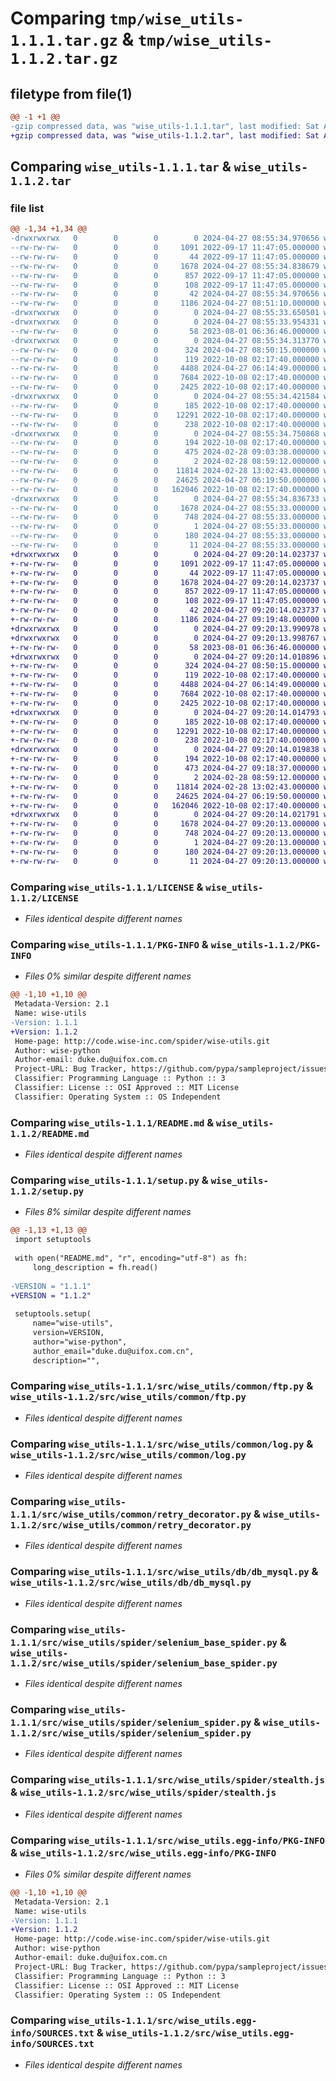 # Comparing `tmp/wise_utils-1.1.1.tar.gz` & `tmp/wise_utils-1.1.2.tar.gz`

## filetype from file(1)

```diff
@@ -1 +1 @@
-gzip compressed data, was "wise_utils-1.1.1.tar", last modified: Sat Apr 27 08:55:34 2024, max compression
+gzip compressed data, was "wise_utils-1.1.2.tar", last modified: Sat Apr 27 09:20:14 2024, max compression
```

## Comparing `wise_utils-1.1.1.tar` & `wise_utils-1.1.2.tar`

### file list

```diff
@@ -1,34 +1,34 @@
-drwxrwxrwx   0        0        0        0 2024-04-27 08:55:34.970656 wise_utils-1.1.1/
--rw-rw-rw-   0        0        0     1091 2022-09-17 11:47:05.000000 wise_utils-1.1.1/LICENSE
--rw-rw-rw-   0        0        0       44 2022-09-17 11:47:05.000000 wise_utils-1.1.1/MANIFEST.in
--rw-rw-rw-   0        0        0     1678 2024-04-27 08:55:34.838679 wise_utils-1.1.1/PKG-INFO
--rw-rw-rw-   0        0        0      857 2022-09-17 11:47:05.000000 wise_utils-1.1.1/README.md
--rw-rw-rw-   0        0        0      108 2022-09-17 11:47:05.000000 wise_utils-1.1.1/pyproject.toml
--rw-rw-rw-   0        0        0       42 2024-04-27 08:55:34.970656 wise_utils-1.1.1/setup.cfg
--rw-rw-rw-   0        0        0     1186 2024-04-27 08:51:10.000000 wise_utils-1.1.1/setup.py
-drwxrwxrwx   0        0        0        0 2024-04-27 08:55:33.650501 wise_utils-1.1.1/src/
-drwxrwxrwx   0        0        0        0 2024-04-27 08:55:33.954331 wise_utils-1.1.1/src/wise_utils/
--rw-rw-rw-   0        0        0       58 2023-08-01 06:36:46.000000 wise_utils-1.1.1/src/wise_utils/__init__.py
-drwxrwxrwx   0        0        0        0 2024-04-27 08:55:34.313770 wise_utils-1.1.1/src/wise_utils/common/
--rw-rw-rw-   0        0        0      324 2024-04-27 08:50:15.000000 wise_utils-1.1.1/src/wise_utils/common/__init__.py
--rw-rw-rw-   0        0        0      119 2022-10-08 02:17:40.000000 wise_utils-1.1.1/src/wise_utils/common/exceptions.py
--rw-rw-rw-   0        0        0     4488 2024-04-27 06:14:49.000000 wise_utils-1.1.1/src/wise_utils/common/ftp.py
--rw-rw-rw-   0        0        0     7684 2022-10-08 02:17:40.000000 wise_utils-1.1.1/src/wise_utils/common/log.py
--rw-rw-rw-   0        0        0     2425 2022-10-08 02:17:40.000000 wise_utils-1.1.1/src/wise_utils/common/retry_decorator.py
-drwxrwxrwx   0        0        0        0 2024-04-27 08:55:34.421584 wise_utils-1.1.1/src/wise_utils/db/
--rw-rw-rw-   0        0        0      185 2022-10-08 02:17:40.000000 wise_utils-1.1.1/src/wise_utils/db/__init__.py
--rw-rw-rw-   0        0        0    12291 2022-10-08 02:17:40.000000 wise_utils-1.1.1/src/wise_utils/db/db_mysql.py
--rw-rw-rw-   0        0        0      238 2022-10-08 02:17:40.000000 wise_utils-1.1.1/src/wise_utils/db/db_redis.py
-drwxrwxrwx   0        0        0        0 2024-04-27 08:55:34.750868 wise_utils-1.1.1/src/wise_utils/spider/
--rw-rw-rw-   0        0        0      194 2022-10-08 02:17:40.000000 wise_utils-1.1.1/src/wise_utils/spider/__init__.py
--rw-rw-rw-   0        0        0      475 2024-02-28 09:03:38.000000 wise_utils-1.1.1/src/wise_utils/spider/basespider.py
--rw-rw-rw-   0        0        0        2 2024-02-28 08:59:12.000000 wise_utils-1.1.1/src/wise_utils/spider/demo.py
--rw-rw-rw-   0        0        0    11814 2024-02-28 13:02:43.000000 wise_utils-1.1.1/src/wise_utils/spider/selenium_base_spider.py
--rw-rw-rw-   0        0        0    24625 2024-04-27 06:19:50.000000 wise_utils-1.1.1/src/wise_utils/spider/selenium_spider.py
--rw-rw-rw-   0        0        0   162046 2022-10-08 02:17:40.000000 wise_utils-1.1.1/src/wise_utils/spider/stealth.js
-drwxrwxrwx   0        0        0        0 2024-04-27 08:55:34.836733 wise_utils-1.1.1/src/wise_utils.egg-info/
--rw-rw-rw-   0        0        0     1678 2024-04-27 08:55:33.000000 wise_utils-1.1.1/src/wise_utils.egg-info/PKG-INFO
--rw-rw-rw-   0        0        0      748 2024-04-27 08:55:33.000000 wise_utils-1.1.1/src/wise_utils.egg-info/SOURCES.txt
--rw-rw-rw-   0        0        0        1 2024-04-27 08:55:33.000000 wise_utils-1.1.1/src/wise_utils.egg-info/dependency_links.txt
--rw-rw-rw-   0        0        0      180 2024-04-27 08:55:33.000000 wise_utils-1.1.1/src/wise_utils.egg-info/requires.txt
--rw-rw-rw-   0        0        0       11 2024-04-27 08:55:33.000000 wise_utils-1.1.1/src/wise_utils.egg-info/top_level.txt
+drwxrwxrwx   0        0        0        0 2024-04-27 09:20:14.023737 wise_utils-1.1.2/
+-rw-rw-rw-   0        0        0     1091 2022-09-17 11:47:05.000000 wise_utils-1.1.2/LICENSE
+-rw-rw-rw-   0        0        0       44 2022-09-17 11:47:05.000000 wise_utils-1.1.2/MANIFEST.in
+-rw-rw-rw-   0        0        0     1678 2024-04-27 09:20:14.023737 wise_utils-1.1.2/PKG-INFO
+-rw-rw-rw-   0        0        0      857 2022-09-17 11:47:05.000000 wise_utils-1.1.2/README.md
+-rw-rw-rw-   0        0        0      108 2022-09-17 11:47:05.000000 wise_utils-1.1.2/pyproject.toml
+-rw-rw-rw-   0        0        0       42 2024-04-27 09:20:14.023737 wise_utils-1.1.2/setup.cfg
+-rw-rw-rw-   0        0        0     1186 2024-04-27 09:19:48.000000 wise_utils-1.1.2/setup.py
+drwxrwxrwx   0        0        0        0 2024-04-27 09:20:13.990978 wise_utils-1.1.2/src/
+drwxrwxrwx   0        0        0        0 2024-04-27 09:20:13.998767 wise_utils-1.1.2/src/wise_utils/
+-rw-rw-rw-   0        0        0       58 2023-08-01 06:36:46.000000 wise_utils-1.1.2/src/wise_utils/__init__.py
+drwxrwxrwx   0        0        0        0 2024-04-27 09:20:14.010896 wise_utils-1.1.2/src/wise_utils/common/
+-rw-rw-rw-   0        0        0      324 2024-04-27 08:50:15.000000 wise_utils-1.1.2/src/wise_utils/common/__init__.py
+-rw-rw-rw-   0        0        0      119 2022-10-08 02:17:40.000000 wise_utils-1.1.2/src/wise_utils/common/exceptions.py
+-rw-rw-rw-   0        0        0     4488 2024-04-27 06:14:49.000000 wise_utils-1.1.2/src/wise_utils/common/ftp.py
+-rw-rw-rw-   0        0        0     7684 2022-10-08 02:17:40.000000 wise_utils-1.1.2/src/wise_utils/common/log.py
+-rw-rw-rw-   0        0        0     2425 2022-10-08 02:17:40.000000 wise_utils-1.1.2/src/wise_utils/common/retry_decorator.py
+drwxrwxrwx   0        0        0        0 2024-04-27 09:20:14.014793 wise_utils-1.1.2/src/wise_utils/db/
+-rw-rw-rw-   0        0        0      185 2022-10-08 02:17:40.000000 wise_utils-1.1.2/src/wise_utils/db/__init__.py
+-rw-rw-rw-   0        0        0    12291 2022-10-08 02:17:40.000000 wise_utils-1.1.2/src/wise_utils/db/db_mysql.py
+-rw-rw-rw-   0        0        0      238 2022-10-08 02:17:40.000000 wise_utils-1.1.2/src/wise_utils/db/db_redis.py
+drwxrwxrwx   0        0        0        0 2024-04-27 09:20:14.019838 wise_utils-1.1.2/src/wise_utils/spider/
+-rw-rw-rw-   0        0        0      194 2022-10-08 02:17:40.000000 wise_utils-1.1.2/src/wise_utils/spider/__init__.py
+-rw-rw-rw-   0        0        0      473 2024-04-27 09:18:37.000000 wise_utils-1.1.2/src/wise_utils/spider/basespider.py
+-rw-rw-rw-   0        0        0        2 2024-02-28 08:59:12.000000 wise_utils-1.1.2/src/wise_utils/spider/demo.py
+-rw-rw-rw-   0        0        0    11814 2024-02-28 13:02:43.000000 wise_utils-1.1.2/src/wise_utils/spider/selenium_base_spider.py
+-rw-rw-rw-   0        0        0    24625 2024-04-27 06:19:50.000000 wise_utils-1.1.2/src/wise_utils/spider/selenium_spider.py
+-rw-rw-rw-   0        0        0   162046 2022-10-08 02:17:40.000000 wise_utils-1.1.2/src/wise_utils/spider/stealth.js
+drwxrwxrwx   0        0        0        0 2024-04-27 09:20:14.021791 wise_utils-1.1.2/src/wise_utils.egg-info/
+-rw-rw-rw-   0        0        0     1678 2024-04-27 09:20:13.000000 wise_utils-1.1.2/src/wise_utils.egg-info/PKG-INFO
+-rw-rw-rw-   0        0        0      748 2024-04-27 09:20:13.000000 wise_utils-1.1.2/src/wise_utils.egg-info/SOURCES.txt
+-rw-rw-rw-   0        0        0        1 2024-04-27 09:20:13.000000 wise_utils-1.1.2/src/wise_utils.egg-info/dependency_links.txt
+-rw-rw-rw-   0        0        0      180 2024-04-27 09:20:13.000000 wise_utils-1.1.2/src/wise_utils.egg-info/requires.txt
+-rw-rw-rw-   0        0        0       11 2024-04-27 09:20:13.000000 wise_utils-1.1.2/src/wise_utils.egg-info/top_level.txt
```

### Comparing `wise_utils-1.1.1/LICENSE` & `wise_utils-1.1.2/LICENSE`

 * *Files identical despite different names*

### Comparing `wise_utils-1.1.1/PKG-INFO` & `wise_utils-1.1.2/PKG-INFO`

 * *Files 0% similar despite different names*

```diff
@@ -1,10 +1,10 @@
 Metadata-Version: 2.1
 Name: wise-utils
-Version: 1.1.1
+Version: 1.1.2
 Home-page: http://code.wise-inc.com/spider/wise-utils.git
 Author: wise-python
 Author-email: duke.du@uifox.com.cn
 Project-URL: Bug Tracker, https://github.com/pypa/sampleproject/issues
 Classifier: Programming Language :: Python :: 3
 Classifier: License :: OSI Approved :: MIT License
 Classifier: Operating System :: OS Independent
```

### Comparing `wise_utils-1.1.1/README.md` & `wise_utils-1.1.2/README.md`

 * *Files identical despite different names*

### Comparing `wise_utils-1.1.1/setup.py` & `wise_utils-1.1.2/setup.py`

 * *Files 8% similar despite different names*

```diff
@@ -1,13 +1,13 @@
 import setuptools
 
 with open("README.md", "r", encoding="utf-8") as fh:
     long_description = fh.read()
 
-VERSION = "1.1.1"
+VERSION = "1.1.2"
 
 setuptools.setup(
     name="wise-utils",
     version=VERSION,
     author="wise-python",
     author_email="duke.du@uifox.com.cn",
     description="",
```

### Comparing `wise_utils-1.1.1/src/wise_utils/common/ftp.py` & `wise_utils-1.1.2/src/wise_utils/common/ftp.py`

 * *Files identical despite different names*

### Comparing `wise_utils-1.1.1/src/wise_utils/common/log.py` & `wise_utils-1.1.2/src/wise_utils/common/log.py`

 * *Files identical despite different names*

### Comparing `wise_utils-1.1.1/src/wise_utils/common/retry_decorator.py` & `wise_utils-1.1.2/src/wise_utils/common/retry_decorator.py`

 * *Files identical despite different names*

### Comparing `wise_utils-1.1.1/src/wise_utils/db/db_mysql.py` & `wise_utils-1.1.2/src/wise_utils/db/db_mysql.py`

 * *Files identical despite different names*

### Comparing `wise_utils-1.1.1/src/wise_utils/spider/selenium_base_spider.py` & `wise_utils-1.1.2/src/wise_utils/spider/selenium_base_spider.py`

 * *Files identical despite different names*

### Comparing `wise_utils-1.1.1/src/wise_utils/spider/selenium_spider.py` & `wise_utils-1.1.2/src/wise_utils/spider/selenium_spider.py`

 * *Files identical despite different names*

### Comparing `wise_utils-1.1.1/src/wise_utils/spider/stealth.js` & `wise_utils-1.1.2/src/wise_utils/spider/stealth.js`

 * *Files identical despite different names*

### Comparing `wise_utils-1.1.1/src/wise_utils.egg-info/PKG-INFO` & `wise_utils-1.1.2/src/wise_utils.egg-info/PKG-INFO`

 * *Files 0% similar despite different names*

```diff
@@ -1,10 +1,10 @@
 Metadata-Version: 2.1
 Name: wise-utils
-Version: 1.1.1
+Version: 1.1.2
 Home-page: http://code.wise-inc.com/spider/wise-utils.git
 Author: wise-python
 Author-email: duke.du@uifox.com.cn
 Project-URL: Bug Tracker, https://github.com/pypa/sampleproject/issues
 Classifier: Programming Language :: Python :: 3
 Classifier: License :: OSI Approved :: MIT License
 Classifier: Operating System :: OS Independent
```

### Comparing `wise_utils-1.1.1/src/wise_utils.egg-info/SOURCES.txt` & `wise_utils-1.1.2/src/wise_utils.egg-info/SOURCES.txt`

 * *Files identical despite different names*

